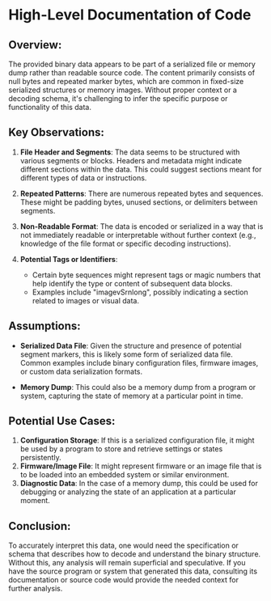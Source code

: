 # High-Level Documentation of Code

## Overview:
The provided binary data appears to be part of a serialized file or memory dump rather than readable source code. The content primarily consists of null bytes and repeated marker bytes, which are common in fixed-size serialized structures or memory images. Without proper context or a decoding schema, it's challenging to infer the specific purpose or functionality of this data.

## Key Observations:
1. **File Header and Segments**: The data seems to be structured with various segments or blocks. Headers and metadata might indicate different sections within the data. This could suggest sections meant for different types of data or instructions.

2. **Repeated Patterns**: There are numerous repeated bytes and sequences. These might be padding bytes, unused sections, or delimiters between segments.

3. **Non-Readable Format**: The data is encoded or serialized in a way that is not immediately readable or interpretable without further context (e.g., knowledge of the file format or specific decoding instructions).

4. **Potential Tags or Identifiers**:
    - Certain byte sequences might represent tags or magic numbers that help identify the type or content of subsequent data blocks.
    - Examples include "imagevSrnlong", possibly indicating a section related to images or visual data.

## Assumptions:
- **Serialized Data File**: Given the structure and presence of potential segment markers, this is likely some form of serialized data file. Common examples include binary configuration files, firmware images, or custom data serialization formats.

- **Memory Dump**: This could also be a memory dump from a program or system, capturing the state of memory at a particular point in time.

## Potential Use Cases:
1. **Configuration Storage**: If this is a serialized configuration file, it might be used by a program to store and retrieve settings or states persistently.
2. **Firmware/Image File**: It might represent firmware or an image file that is to be loaded into an embedded system or similar environment.
3. **Diagnostic Data**: In the case of a memory dump, this could be used for debugging or analyzing the state of an application at a particular moment.

## Conclusion:
To accurately interpret this data, one would need the specification or schema that describes how to decode and understand the binary structure. Without this, any analysis will remain superficial and speculative. If you have the source program or system that generated this data, consulting its documentation or source code would provide the needed context for further analysis.